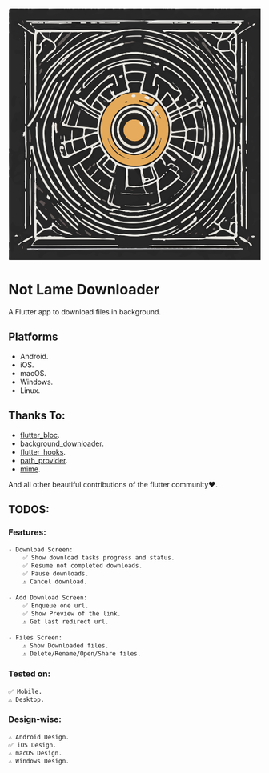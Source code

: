 
![logo](https://raw.githubusercontent.com/nemr0/not_lame_downloader/main/assets/NotLameDownloader.svg)
# Not Lame Downloader

A Flutter app to download files in background.

## Platforms
- Android.
- iOS.
- macOS.
- Windows.
- Linux.
## Thanks To:
- [flutter_bloc](https://pub.dev/packages/flutter_bloc).
- [background_downloader](https://pub.dev/packages/background_downloader).
- [flutter_hooks](https://pub.dev/packages/flutter_hooks).
- [path_provider](https://pub.dev/packages/path_provider).
- [mime](https://pub.dev/packages/mime).
 
And all other beautiful contributions of the flutter community❤️.
## TODOS:
### Features:
    - Download Screen:
        ✅ Show download tasks progress and status.
        ✅ Resume not completed downloads.
        ✅ Pause downloads.
        ⚠️ Cancel download.

    - Add Download Screen:
        ✅ Enqueue one url.
        ✅ Show Preview of the link.
        ⚠️ Get last redirect url.

    - Files Screen:
        ⚠️ Show Downloaded files.
        ⚠️ Delete/Rename/Open/Share files.

### Tested on:

    ✅ Mobile.
    ⚠️ Desktop.

### Design-wise:

    ⚠️ Android Design.
    ✅ iOS Design.
    ⚠️ macOS Design.
    ⚠️ Windows Design.
